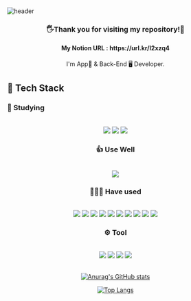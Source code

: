 ### 

![header](https://capsule-render.vercel.app/api?type=slice&color=gradient&text=Hello👋&height=200&fontSize=100)

<div align="center">
<h3>🖐Thank you for visiting my repository!🙏</h3>
<h4> My Notion URL : https://url.kr/l2xzq4 </h4>

  I'm App📱 & Back-End 🖥 Developer.
</div>

## 📜 Tech Stack

### 📝 Studying
<br>
  <div>
    <center>
<img src="https://img.shields.io/badge/Spring-6DB33F?style=flat-square&logo=Spring&logoColor=white"/>
<img src="https://img.shields.io/badge/Spring Boot-6DB33F?style=flat-square&logo=Spring Boot&logoColor=white"/>
<img src="https://img.shields.io/badge/JavaScript-F7DF1E?style=flat-square&logo=JavaScript&logoColor=white"/> 
    <center>
  <div>

### 👍 Use Well
<br>
  <div>
    <center>
<img src="https://img.shields.io/badge/Python-3766AB?style=flat-square&logo=Python&logoColor=white"/>
    <center>
  <div>
    
### 👨🏻‍💻 Have used
<br>
  <div>
    <center>
      <img src="https://img.shields.io/badge/C-A8B9CC?style=flat-square&logo=C&logoColor=white"/> 
      <img src="https://img.shields.io/badge/Java-007396?style=flat-square&logo=Java&logoColor=white"/> 
      <img src="https://img.shields.io/badge/Android-3DDC84?style=flat-square&logo=Android&logoColor=white"/> 
      <img src="https://img.shields.io/badge/MySQL-4479A1?style=flat-square&logo=MySQL&logoColor=white"/>
      <img src="https://img.shields.io/badge/Flutter-02569B?style=flat-square&logo=Flutter&logoColor=white"/>
      <img src="https://img.shields.io/badge/OracleDB-orange?style=flat-square&logo=Oracle&logoColor=white"/>
      <img src="https://img.shields.io/badge/Dart-0175C2?style=flat-square&logo=Dart&logoColor=white"/>
      <img src="https://img.shields.io/badge/django-00ADD8?style=flat-square&logo=django&logoColor=white"/>
      <img src="https://img.shields.io/badge/FastAPI-009688?style=flat-square&logo=FastAPI&logoColor=white"/>
      <img src="https://img.shields.io/badge/MongoDB-47A248?style=flat-square&logo=MongoDB&logoColor=white"/>
    <center>
  <div>
    
### ⚙️ Tool
<br>
  <div>
    <center>
      <img src="https://img.shields.io/badge/GitHub-181717?style=flat-square&logo=GitHub&logoColor=white"/>
      <img src="https://img.shields.io/badge/Insomnia-4000BF?style=flat-square&logo=Insomnia&logoColor=white"/>
      <img src="https://img.shields.io/badge/Slack-4A154B?style=flat-square&logo=Slack&logoColor=white"/>
      <img src="https://img.shields.io/badge/Notion-000000?style=flat-square&logo=Notion&logoColor=white"/>
    <center>
  <div>
<br>


[![Anurag's GitHub stats](https://github-readme-stats.vercel.app/api?username=du2lee&count_private=true&show_icons=true&theme=dracula)](https://github.com/anuraghazra/github-readme-stats)
 

[![Top Langs](https://github-readme-stats.vercel.app/api/top-langs/?username=du2lee&theme=dracula)](https://github.com/anuraghazra/github-readme-stats)
<!--
**du2lee/du2lee** is a ✨ _special_ ✨ repository because its `README.md` (this file) appears on your GitHub profile.

Here are some ideas to get you started:

- 🔭 I’m currently working on ...
- 🌱 I’m currently learning ...
- 👯 I’m looking to collaborate on ...
- 🤔 I’m looking for help with ...
- 💬 Ask me about ...
- 📫 How to reach me: ...
- 😄 Pronouns: ...
- ⚡ Fun fact: ...
-->
